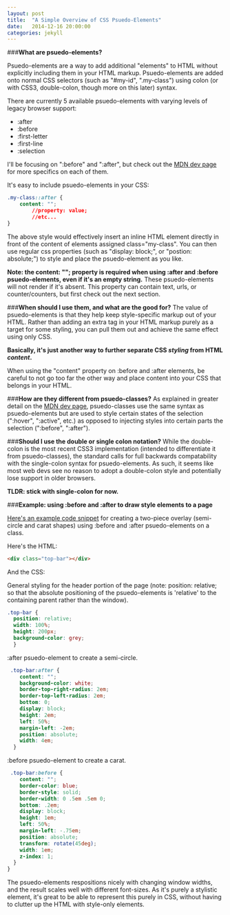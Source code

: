 ```yaml
---
layout: post
title:  "A Simple Overview of CSS Psuedo-Elements"
date:   2014-12-16 20:00:00
categories: jekyll 
---
```

###**What are psuedo-elements?**

Psuedo-elements are a way to add additional "elements" to HTML without explicitly including them in your HTML markup. Psuedo-elements are added onto normal CSS selectors (such as "#my-id", ".my-class") using colon (or with CSS3, double-colon, though more on this later) syntax.  

There are currently 5 available psuedo-elements with varying levels of legacy browser support:

* :after
* :before
* :first-letter
* :first-line
* :selection

I'll be focusing on ":before" and ":after", but check out the [MDN dev page](https://developer.mozilla.org/en-US/docs/Web/CSS/Pseudo-elements) for more specifics on each of them.

It's easy to include psuedo-elements in your CSS:

```css
.my-class::after {
	content: "";
        //property: value;
        //etc...
}
```

The above style would effectively insert an inline HTML element directly in front of the content of elements assigned class="my-class".  You can then use regular css properties (such as "display: block;", or "postion: absolute;") to style and place the psuedo-element as you like.

**Note: the content: ""; property is required when using :after and :before psuedo-elements, even if it's an empty string.**  These psuedo-elements will not render if it's absent.  This property can contain text, urls, or counter/counters, but first check out the next section.

###**When should I use them, and what are the good for?**
The value of psuedo-elements is that they help keep style-specific markup out of your HTML.  Rather than adding an extra tag in your HTML markup purely as a target for some styling, you can pull them out and achieve the same effect using only CSS.  

**Basically, it's just another way to further separate CSS *styling* from HTML *content*.**

When using the "content" property on :before and :after elements, be careful to not go too far the other way and place content into your CSS that belongs in your HTML.

###**How are they different from psuedo-classes?**
As explained in greater detail on the [MDN dev page](https://developer.mozilla.org/en-US/docs/Web/CSS/pseudo-classes), psuedo-classes use the same syntax as psuedo-elements but are used to style certain states of the selection (":hover", ":active", etc.) as opposed to injecting styles into certain parts the selection (":before", ":after").

###**Should I use the double or single colon notation?**
While the double-colon is the most recent CSS3 implementation (intended to differentiate it from psuedo-classes), the standard calls for full backwards compatability with the single-colon syntax for psuedo-elements.  As such, it seems like most web devs see no reason to adopt a double-colon style and potentially lose support in older browsers.

**TLDR: stick with single-colon for now.**

###**Example: using :before and :after to draw style elements to a page**

[Here's an example code snippet](http://codepen.io/anon/pen/PwzwZW?editors=110) for creating a two-piece overlay (semi-circle and carat shapes) using :before and :after psuedo-elements on a class.  

Here's the HTML:

```html
<div class="top-bar"></div>
``` 

And the CSS:

General styling for the header portion of the page (note: position: relative; so
that the absolute positioning of the psuedo-elements is 'relative' to the
containing parent rather than the window).

```css
.top-bar {
  position: relative; 
  width: 100%;
  height: 200px;
  background-color: grey;
  }
```

:after psuedo-element to create a semi-circle.

```css
 .top-bar:after {
    content: "";
    background-color: white;
    border-top-right-radius: 2em;
    border-top-left-radius: 2em;
    bottom: 0;
    display: block;
    height: 2em;
    left: 50%;
    margin-left: -2em;
    position: absolute;
    width: 4em;
  }
```

:before psuedo-element to create a carat.

```css
 .top-bar:before {
    content: "";
    border-color: blue;
    border-style: solid;
    border-width: 0 .5em .5em 0;
    bottom: .2em;
    display: block;
    height: 1em;
    left: 50%;
    margin-left: -.75em;
    position: absolute;
    transform: rotate(45deg);
    width: 1em;
    z-index: 1;
  }
} 
```

The psuedo-elements respositions nicely with changing window widths, and the result scales well with different font-sizes.  As it's purely a stylistic element, it's great to be able to represent this purely in CSS, without having to clutter up the HTML with style-only elements.
